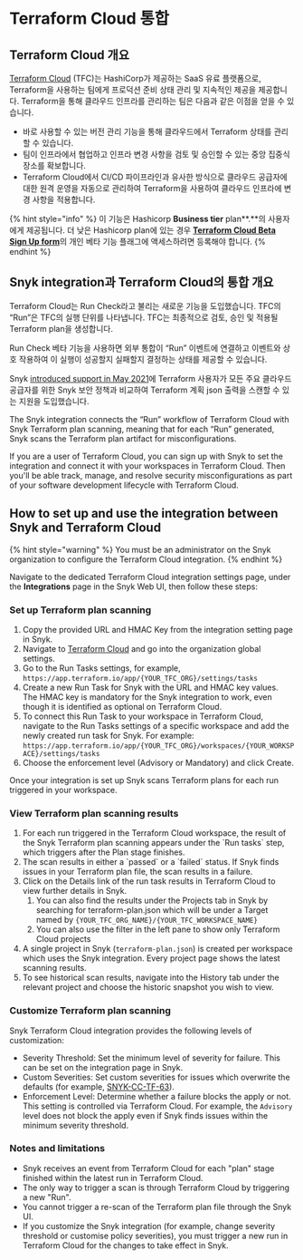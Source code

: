 # Terraform Cloud 통합

## Terraform Cloud 개요

[Terraform Cloud](https://www.terraform.io/cloud) (TFC)는 HashiCorp가 제공하는 SaaS 유료 플랫폼으로, Terraform을 사용하는 팀에게 프로덕션 준비 상태 관리 및 지속적인 제공을 제공합니다. Terraform을 통해 클라우드 인프라를 관리하는 팀은 다음과 같은 이점을 얻을 수 있습니다.

* 바로 사용할 수 있는 버전 관리 기능을 통해 클라우드에서 Terraform 상태를 관리할 수 있습니다.
* 팀이 인프라에서 협업하고 인프라 변경 사항을 검토 및 승인할 수 있는 중앙 집중식 장소를 확보합니다.
* Terraform Cloud에서 CI/CD 파이프라인과 유사한 방식으로 클라우드 공급자에 대한 원격 운영을 자동으로 관리하여 Terraform을 사용하여 클라우드 인프라에 변경 사항을 적용합니다.

{% hint style="info" %}
이 기능은 Hashicorp **Business tier** plan\*\*.\*\*의 사용자에게 제공됩니다. 더 낮은 Hashicorp plan에 있는 경우 [**Terraform Cloud Beta Sign Up form**](http://hashi.co/tfc-beta)의 개인 베타 기능 플래그에 액세스하려면 등록해야 합니다.
{% endhint %}

## **Snyk integration**과 **Terraform Cloud**의 통합 개요

Terraform Cloud는 Run Check라고 불리는 새로운 기능을 도입했습니다. TFC의 “Run”은 TFC의 실행 단위를 나타냅니다. TFC는 최종적으로 검토, 승인 및 적용될 Terraform plan을 생성합니다.

Run Check 베타 기능을 사용하면 외부 통합이 “Run” 이벤트에 연결하고 이벤트와 상호 작용하여 이 실행이 성공할지 실패할지 결정하는 상태를 제공할 수 있습니다.

Snyk [introduced support in May 2021](https://snyk.io/blog/prevent-cloud-misconfigurations-hashicorp-terraform-snyk-iac/)에 Terraform 사용자가 모든 주요 클라우드 공급자를 위한 Snyk 보안 정책과 비교하여 Terraform 계획 json 출력을 스캔할 수 있는 지원을 도입했습니다.

The Snyk integration connects the “Run” workflow of Terraform Cloud with Snyk Terraform plan scanning, meaning that for each “Run” generated, Snyk scans the Terraform plan artifact for misconfigurations.

If you are a user of Terraform Cloud, you can sign up with Snyk to set the integration and connect it with your workspaces in Terraform Cloud. Then you'll be able track, manage, and resolve security misconfigurations as part of your software development lifecycle with Terraform Cloud.

## **How to set up and use the integration between Snyk and Terraform Cloud**

{% hint style="warning" %}
You must be an administrator on the Snyk organization to configure the Terraform Cloud integration.
{% endhint %}

Navigate to the dedicated Terraform Cloud integration settings page, under the **Integrations** page in the Snyk Web UI, then follow these steps:

### Set up Terraform plan scanning

1. Copy the provided URL and HMAC Key from the integration setting page in Snyk.
2. Navigate to [Terraform Cloud](https://app.terraform.io) and go into the organization global settings.
3. Go to the Run Tasks settings, for example,\
   `https://app.terraform.io/app/{YOUR_TFC_ORG}/settings/tasks`
4. Create a new Run Task for Snyk with the URL and HMAC key values.\
   The HMAC key is mandatory for the Snyk integration to work, even though it is identified as optional on Terraform Cloud.
5. To connect this Run Task to your workspace in Terraform Cloud, navigate to the Run Tasks settings of a specific workspace and add the newly created run task for Snyk. For example:\
   `https://app.terraform.io/app/{YOUR_TFC_ORG}/workspaces/{YOUR_WORKSPACE}/settings/tasks`
6. Choose the enforcement level (Advisory or Mandatory) and click Create.

Once your integration is set up Snyk scans Terraform plans for each run triggered in your workspace.

### View Terraform plan scanning results

1. For each run triggered in the Terraform Cloud workspace, the result of the Snyk Terraform plan scanning appears under the \`Run tasks\` step, which triggers after the Plan stage finishes.
2. The scan results in either a \`passed\` or a \`failed\` status. If Snyk finds issues in your Terraform plan file, the scan results in a failure.
3. Click on the Details link of the run task results in Terraform Cloud to view further details in Snyk.
   1. You can also find the results under the Projects tab in Snyk by searching for terraform-plan.json which will be under a Target named by `{YOUR_TFC_ORG_NAME}/{YOUR_TFC_WORKSPACE_NAME}`
   2. You can also use the filter in the left pane to show only Terraform Cloud projects
4. A single project in Snyk (`terraform-plan.json`) is created per workspace which uses the Snyk integration. Every project page shows the latest scanning results.
5. To see historical scan results, navigate into the History tab under the relevant project and choose the historic snapshot you wish to view.

### Customize Terraform plan scanning

Snyk Terraform Cloud integration provides the following levels of customization:

* Severity Threshold: Set the minimum level of severity for failure. This can be set on the integration page in Snyk.
* Custom Severities: Set custom severities for issues which overwrite the defaults (for example, [SNYK-CC-TF-63](https://snyk.io/security-rules/SNYK-CC-TF-63)).
* Enforcement Level: Determine whether a failure blocks the apply or not. This setting is controlled via Terraform Cloud. For example, the `Advisory` level does not block the apply even if Snyk finds issues within the minimum severity threshold.

### Notes and limitations

* Snyk receives an event from Terraform Cloud for each "plan" stage finished within the latest run in Terraform Cloud.
* The only way to trigger a scan is through Terraform Cloud by triggering a new "Run".
* You cannot trigger a re-scan of the Terraform plan file through the Snyk UI.
* If you customize the Snyk integration (for example, change severity threshold or customise policy severities), you must trigger a new run in Terraform Cloud for the changes to take effect in Snyk.
